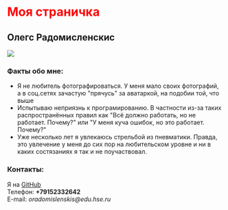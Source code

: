   <html>
    <head>
      <h1 style="color:#ff0000">Моя страничка </h1>
    </head>
    <body> 
      <left><h2>Олегс Радомисленскис</h2></left>
      <left><img src="https://pp.userapi.com/c410131/v410131885/11df/lIPJ0QJB5rA.jpg"></left>
      <br/>
      <h3>Факты обо мне:</h3>
      <ul>
       <li>Я не любитель фотографироваться. У меня мало своих фотографий, а в соц.сетях зачастую "прячусь" за аватаркой, на подобии той, что выше</li>
       <li>Испытываю неприязнь к програмированию. В частности из-за таких распространённых правил как "Всё должно работать, но не работает. Почему?" или "У меня куча ошибок, но это работает. Почему?"</li>
       <li>Уже несколько лет я увлекаюсь стрельбой из пневматики. Правда, это увлечение у меня до сих пор на любительском уровне и ни в каких состязаниях я так и не поучаствовал. </li>
      </ul>
      <h3>Контакты:</h3>
      Я на <a href=https://github.com/OlegsRad > GitHub </a> 
      <br/>
      Телефон: <b>+79152332642</b>
      <br/>
      E-mail: <i>oradomislenskis@edu.hse.ru</i>
    </body>
  </html>
